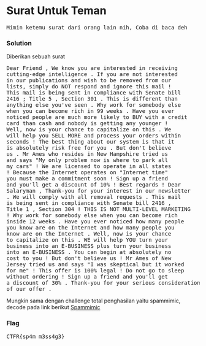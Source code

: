<h1><b>Surat Untuk Teman</b></h1>
<pre>
Mimin ketemu surat dari orang lain nih, Coba di baca deh
</pre>
<h3><b>Solution</b></h3>
<p>Diberikan sebuah surat</p>
<pre>
Dear Friend , We know you are interested in receiving 
cutting-edge intelligence . If you are not interested 
in our publications and wish to be removed from our 
lists, simply do NOT respond and ignore this mail ! 
This mail is being sent in compliance with Senate bill 
2416 ; Title 5 , Section 301 . This is different than 
anything else you've seen . Why work for somebody else 
when you can become rich in 99 weeks . Have you ever 
noticed people are much more likely to BUY with a credit 
card than cash and nobody is getting any younger ! 
Well, now is your chance to capitalize on this . We 
will help you SELL MORE and process your orders within 
seconds ! The best thing about our system is that it 
is absolutely risk free for you . But don't believe 
us . Mr Ames who resides in New Hampshire tried us 
and says "My only problem now is where to park all 
my cars" ! We are licensed to operate in all states 
! Because the Internet operates on "Internet time" 
you must make a commitment soon ! Sign up a friend 
and you'll get a discount of 10% ! Best regards ! Dear 
Salaryman , Thank-you for your interest in our newsletter 
. We will comply with all removal requests . This mail 
is being sent in compliance with Senate bill 2416 , 
Title 1 , Section 304 ! THIS IS NOT MULTI-LEVEL MARKETING 
! Why work for somebody else when you can become rich 
inside 12 weeks . Have you ever noticed how many people 
you know are on the Internet and how many people you 
know are on the Internet . Well, now is your chance 
to capitalize on this . WE will help YOU turn your 
business into an E-BUSINESS plus turn your business 
into an E-BUSINESS . You can begin at absolutely no 
cost to you ! But don't believe us ! Mr Ames of New 
Jersey tried us and says "I was skeptical but it worked 
for me" ! This offer is 100% legal ! Do not go to sleep 
without ordering ! Sign up a friend and you'll get 
a discount of 30% . Thank-you for your serious consideration 
of our offer . 
</pre>
<p>Mungkin sama dengan challenge total penghasilan yaitu spammimic, decode pada link berikut <a href='https://www.spammimic.com/decode.cgi'>Spammimic</a></p>
<h3><b>Flag</b></h3>
<pre>
CTFR{sp4m_m3ss4g3}
</pre>

